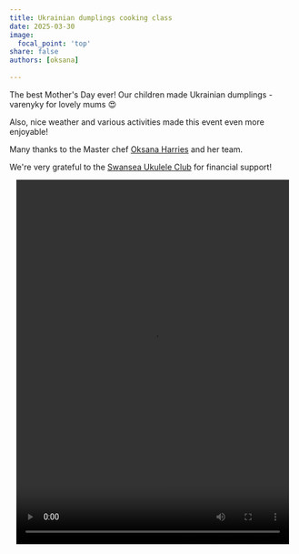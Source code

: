 ```yaml
---
title: Ukrainian dumplings cooking class
date: 2025-03-30
image:
  focal_point: 'top'
share: false
authors: [oksana]
    
---
```


The best Mother's Day ever! Our children made Ukrainian dumplings - varenyky for lovely mums 😍

<!--more-->

Also, nice weather and various activities made this event even more enjoyable!

Many thanks to the Master chef <a href="https://www.facebook.com/groups/601579067497655/user/100001342691071/" target="_blank">Oksana Harries</a> and her team. 

We're very grateful to the <a href="https://www.facebook.com/groups/SwanseaUkuleleClub/" target="_blank">Swansea Ukulele Club</a> for financial support!


<div style="margin-top: 0; text-align: center">
<video width="480" height="640" controls="controls" >
      <source src="varenyky.mp4" type="video/mp4" />
</video>
</div>